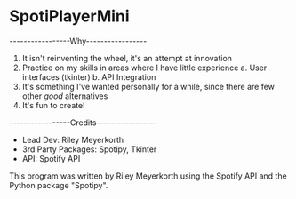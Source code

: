 # SpotiPlayerMini

-----------------Why-----------------
1. It isn't reinventing the wheel, it's an attempt at innovation
2. Practice on my skills in areas where I have little experience
    a. User interfaces (tkinter)
    b. API Integration
3. It's something I've wanted personally for a while, since there are few other *good* alternatives
4. It's fun to create! 


-----------------Credits-----------------
* Lead Dev: Riley Meyerkorth
* 3rd Party Packages: Spotipy, Tkinter
* API: Spotify API


This program was written by Riley Meyerkorth using the Spotify API and the Python package "Spotipy".
